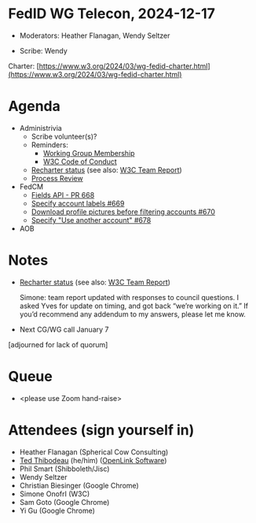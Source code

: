 # FedID WG Telecon, 2024-12-17

* Moderators: Heather Flanagan, Wendy Seltzer

* Scribe: Wendy

Charter: [https://www.w3.org/2024/03/wg-fedid-charter.html](https://www.w3.org/2024/03/wg-fedid-charter.html) 

# Agenda

* Administrivia  
  * Scribe volunteer(s)?  
  * Reminders:   
    * [Working Group Membership](https://www.w3.org/groups/wg/fedid/)  
    * [W3C Code of Conduct](https://www.w3.org/policies/code-of-conduct/)  
  * [Recharter status](https://www.w3.org/2024/07/wg-fedid-charter.html) (see also: [W3C Team Report](https://www.w3.org/2024/10/team-report-fedid-wg-fo.html))  
  * [Process Review](https://github.com/w3c-fedid/Administration/pull/12)  
* FedCM   
  * [Fields API \- PR 668](https://github.com/w3c-fedid/FedCM/pull/668)  
  * [Specify account labels \#669](https://github.com/w3c-fedid/FedCM/pull/669)  
  * [Download profile pictures before filtering accounts \#670](https://github.com/w3c-fedid/FedCM/pull/670)  
  * [Specify "Use another account" \#678](https://github.com/w3c-fedid/FedCM/pull/678)  
* AOB

# 

# Notes

* [Recharter status](https://www.w3.org/2024/07/wg-fedid-charter.html) (see also: [W3C Team Report](https://www.w3.org/2024/10/team-report-fedid-wg-fo.html))

  Simone: team report updated with responses to council questions. I asked Yves for update on timing, and got back “we’re working on it.” If you’d recommend any addendum to my answers, please let me know. 

* Next CG/WG call January 7

\[adjourned for lack of quorum\]

# Queue 

*  \<please use Zoom hand-raise\>

# Attendees (sign yourself in)

* Heather Flanagan (Spherical Cow Consulting)  
* [Ted Thibodeau](https://github.com/TallTed/) (he/him) ([OpenLink Software](https://www.openlinksw.com/))  
* Phil Smart (Shibboleth/Jisc)  
* Wendy Seltzer  
* Christian Biesinger (Google Chrome)  
* Simone OnofrI (W3C)  
* Sam Goto (Google Chrome)  
* Yi Gu (Google Chrome)